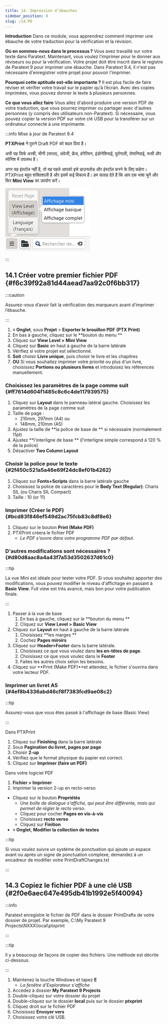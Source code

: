 ```yaml
---
title: 14. Impression d’ébauches
sidebar_position: 8
slug: /14.PD
---
```


**Introduction** Dans ce module, vous apprendrez comment imprimer une ébauche de votre traduction pour la vérification et la révision.

**Où en sommes-nous dans le processus ?** Vous avez travaillé sur votre texte dans Paratext. Maintenant, vous voulez l’imprimer pour le donner aux réviseurs ou pour la vérification. Votre projet doit être inscrit dans le registre de Paratext 9 pour imprimer une ébauche. Dans Paratext 9.4, il n'est pas nécessaire d'enregistrer votre projet pour pouvoir l'imprimer.

**Pourquoi cette aptitude est-elle importante ?** Il est plus facile de faire réviser et vérifier votre travail sur le papier qu’à l’écran. Avec des copies imprimées, vous pouvez donner le texte à plusieurs personnes.

**Ce que vous allez faire**  Vous allez d'abord produire une version PDF de votre traduction, que vous pourrez imprimer ou partager avec d'autres personnes (y compris des utilisateurs non-Paratext). Si nécessaire, vous pouvez copier la version PDF sur votre clé USB pour la transférer sur un ordinateur connecté à une imprimante.

:::info Mise à jour de Paratext 9.4

<div class='notion-row'>
<div class='notion-column' style={{width: 'calc((100% - (min(32px, 4vw) * 1)) * 0.5)'}}>

**PTXPrint** ने पुराने Draft PDF को बदल दिया है।

अभी यह सिर्फ अरबी, चीनी (सरल), अंग्रेजी, फ्रेंच, हंगेरियन, इंडोनेशियाई, पुर्तगाली, रोमानियाई, रूसी और स्पेनिश में उपलब्ध है।

अगर यह इंस्टॉल नहीं है, तो यह पहले आपको इसे डाउनलोड और इंस्टॉल करने के लिए कहेगा। PTXPrint बहुत शक्तिशाली है और इसमें कई विकल्प हैं। हम सलाह देते हैं कि आप एक भाषा चुनें और फिर **Mini View** का उपयोग करें।

</div><div className='notion-spacer'></div>

<div class='notion-column' style={{width: 'calc((100% - (min(32px, 4vw) * 1)) * 0.5)'}}>

![](./1156349448.png)

</div><div className='notion-spacer'></div>
</div>

:::

## 14.1 Créer votre premier fichier PDF {#f6c39f92a81d44aead7aa92c0f6bb317}

:::caution

Assurez-vous d’avoir fait la vérification des marqueurs avant d’imprimer l’ébauche.

:::

1. **≡ Onglet**, sous **Projet** &gt; **Exporter le brouillon PDF** **(PTX Print)**
2. En bas à gauche, cliquez sur le \*\*bouton du menu \*\*
3. Cliquez sur **View Level &gt;**  **Mini View**
4. Cliquez sur **Basic** en haut à gauche de la barre latérale
5. Vérifiez si votre projet est sélectionné.
6. **Soit** choisir **Livre unique**, puis choisir le livre et les chapitres
7. **OU** Si vous souhaitez imprimer votre priorité ou plus d'un livre, choisissez **Portions ou plusieurs livres** et introduisez les références manuellement.

### Choisissez les paramètres de la page comme suit {#ff7614d604f1485c8c6c4de117939575}

1. Cliquez sur **Layout** dans le panneau latéral gauche. Choisissez les paramètres de la page comme suit
2. Taille de page :
   - 210mm, 297mm (A4) ou
   - 148mm, 210mm (A5)
3. Ajustez la taille de \*\*la police de base de \*\* si nécessaire (normalement 11pt)
4. Ajustez \*\*l'interligne de base \*\* (l'interligne simple correspond à 120 % de la police)
5. Désactiver **Two Column Layout**

### Choisir la police pour le texte {#2f450c521a5a46e69f24dc8ef01b4262}

1. Cliquez sur **Fonts+Scripts** dans la barre latérale gauche
2. Choisissez la police de caractères pour le **Body Text (Regular)**: Charis SIL (ou Charis SIL Compact)
3. Taille : 10 (or 11)

### Imprimer (Créer le PDF) {#bcd83f846ef549d2ac75fcb83c8df8e6}

1. Cliquez sur le bouton **Print (Make PDF)**
2. PTXPrint créera le fichier PDF
   - _Le PDF s'ouvre dans votre programme PDF par défaut._

### D'autres modifications sont nécessaires ? {#d80d8aac8a4a43f7a53d3502637d61c0}

:::tip

La vue Mini est idéale pour tester votre PDF. Si vous souhaitez apporter des modifications, vous pouvez modifier le niveau d'affichage en passant à **Basic View**. Full view est très avancé, mais bon pour votre publication finale.

:::

1. Passer à la vue de base
   1. En bas à gauche, cliquez sur le \*\*bouton du menu \*\*
   2. Cliquez sur **View Level >**  **Basic View**
2. Cliquez sur **Layout** en haut à gauche de la barre latérale
   1. Choisissez \*\*les marges \*\*
   2. Cochez **Pages miroirs**
3. Cliquez sur **Header+Footer** dans la barre latérale.
   1. Choisissez ce que vous voulez dans **les en-têtes de page**.
   2. Choisissez ce que vous voulez dans le **Footer**
   3. Faites les autres choix selon les besoins.
4. Cliquez sur \*\*Print (Make PDF)\*\*et attendez, le fichier s'ouvrira dans votre lecteur PDF.

### Imprimer un livret A5 {#4ef8b4336abd46cf8f7383fcd9ae08c2}

:::tip

Assurez-vous que vous êtes passé à l'affichage de base (Basic View)

:::

Dans PTXPrint

1. Cliquez sur **Finishing** dans la barre latérale
2. Sous **Pagination du livret, pages par page**
3. Choisir **2-up**
4. Vérifiez que le format physique du papier est correct.
5. Cliquez sur **Imprimer (faire un PDF)**

Dans votre logiciel PDF

1. **Fichier &gt; Imprimer**
2. Imprimer la version 2-up en recto-verso

- Cliquez sur le bouton **Propriétés**
  - _Une boîte de dialogue s'affiche, qui peut être différente, mais qui permet de régler le recto verso_.
  - Cliquez pour cocher **Pages en vis-à-vis**
  - Choisissez **recto verso**
  - Cliquez sur **Finition**
- **≡ Onglet**, **Modifier la collection de textes**  

:::tip

Si vous voulez suivre un système de ponctuation qui ajoute un espace avant ou après un signe de ponctuation complexe, demandez à un encadreur de modifier votre PrintDraftChanges.txt

:::

## 14.3 Copiez le fichier PDF à une clé USB {#2f0e6aec647e495db41b1992e5f40094}

:::info

Paratext enregistre le fichier de PDF dans le dossier PrintDrafts de votre dossier de projet. Par exemple, C:\My Paratext 9 Projects\NXXX\local\ptxprint

:::

:::tip

Il y a beaucoup de façons de copier des fichiers. Une méthode est décrite ci-dessous.

:::

1. Maintenez la touche Windows et tapez **E**
   - _La fenêtre d'Explorateur s'affiche_
2. Accédez à dossier **My Paratext 9 Projects**
3. Double-cliquez sur votre dossier du projet
4. Double-cliquez sur le dossier **local** puis sur le dossier **ptxprint**
5. Cliquez droit sur le fichier PDF
6. Choisissez **Envoyer vers**
7. Choisissez votre clé USB.
